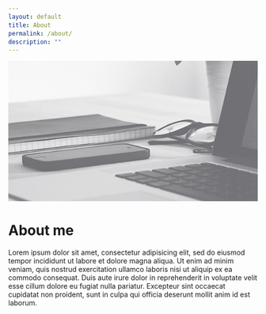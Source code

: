 ```yaml
---
layout: default
title: About
permalink: /about/
description: ""
---
```


<div class="about {% if site.scrollappear_enabled %}scrollappear{% endif %}">
  <img src="/images/about.jpg" alt="About Simon Kendall header image" />
  <h1>About me</h1>
  <p>
    Lorem ipsum dolor sit amet, consectetur adipisicing elit, sed do eiusmod
    tempor incididunt ut labore et dolore magna aliqua. Ut enim ad minim veniam,
    quis nostrud exercitation ullamco laboris nisi ut aliquip ex ea commodo
    consequat. Duis aute irure dolor in reprehenderit in voluptate velit esse
    cillum dolore eu fugiat nulla pariatur. Excepteur sint occaecat cupidatat
    non proident, sunt in culpa qui officia deserunt mollit anim id est laborum.
  </p>
</div>
